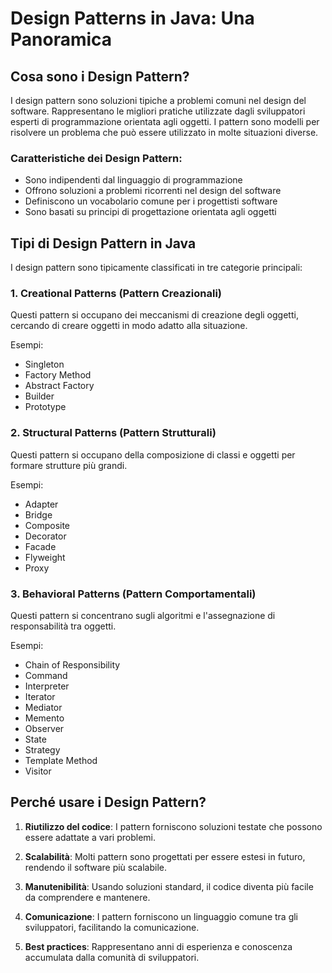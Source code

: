 # Design Patterns in Java: Una Panoramica

## Cosa sono i Design Pattern?

I design pattern sono soluzioni tipiche a problemi comuni nel design del software. Rappresentano le migliori pratiche utilizzate dagli sviluppatori esperti di programmazione orientata agli oggetti. I pattern sono modelli per risolvere un problema che può essere utilizzato in molte situazioni diverse.

### Caratteristiche dei Design Pattern:
- Sono indipendenti dal linguaggio di programmazione
- Offrono soluzioni a problemi ricorrenti nel design del software
- Definiscono un vocabolario comune per i progettisti software
- Sono basati su principi di progettazione orientata agli oggetti

## Tipi di Design Pattern in Java

I design pattern sono tipicamente classificati in tre categorie principali:

### 1. Creational Patterns (Pattern Creazionali)
Questi pattern si occupano dei meccanismi di creazione degli oggetti, cercando di creare oggetti in modo adatto alla situazione.

Esempi:
- Singleton
- Factory Method
- Abstract Factory
- Builder
- Prototype

### 2. Structural Patterns (Pattern Strutturali)
Questi pattern si occupano della composizione di classi e oggetti per formare strutture più grandi.

Esempi:
- Adapter
- Bridge
- Composite
- Decorator
- Facade
- Flyweight
- Proxy

### 3. Behavioral Patterns (Pattern Comportamentali)
Questi pattern si concentrano sugli algoritmi e l'assegnazione di responsabilità tra oggetti.

Esempi:
- Chain of Responsibility
- Command
- Interpreter
- Iterator
- Mediator
- Memento
- Observer
- State
- Strategy
- Template Method
- Visitor

## Perché usare i Design Pattern?

1. **Riutilizzo del codice**: I pattern forniscono soluzioni testate che possono essere adattate a vari problemi.

2. **Scalabilità**: Molti pattern sono progettati per essere estesi in futuro, rendendo il software più scalabile.

3. **Manutenibilità**: Usando soluzioni standard, il codice diventa più facile da comprendere e mantenere.

4. **Comunicazione**: I pattern forniscono un linguaggio comune tra gli sviluppatori, facilitando la comunicazione.

5. **Best practices**: Rappresentano anni di esperienza e conoscenza accumulata dalla comunità di sviluppatori.


